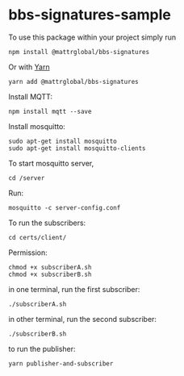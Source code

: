 # bbs-signatures-sample

To use this package within your project simply run

```
npm install @mattrglobal/bbs-signatures
```

Or with [Yarn](https://yarnpkg.com/)

```
yarn add @mattrglobal/bbs-signatures
```

Install MQTT:
```
npm install mqtt --save
```

Install mosquitto:
```
sudo apt-get install mosquitto
sudo apt-get install mosquitto-clients
```

To start mosquitto server,

```
cd /server
```
Run:

```
mosquitto -c server-config.conf
```

To run the subscribers: 


```
cd certs/client/

```

Permission:

```
chmod +x subscriberA.sh
chmod +x subscriberB.sh

```
in one terminal, run the first subscriber:
```
./subscriberA.sh
```

in other terminal, run the second subscriber:
```
./subscriberB.sh
```

to run the publisher:

```
yarn publisher-and-subscriber
```

